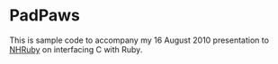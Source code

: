 PadPaws
=======

This is sample code to accompany my 16 August 2010 presentation to [NHRuby](http://nhruby.org) on interfacing C with Ruby.


